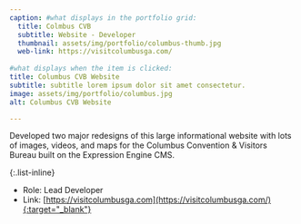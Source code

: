 ```yaml
---
caption: #what displays in the portfolio grid:
  title: Colmbus CVB
  subtitle: Website - Developer
  thumbnail: assets/img/portfolio/columbus-thumb.jpg
  web-link: https://visitcolumbusga.com/
  
#what displays when the item is clicked:
title: Columbus CVB Website
subtitle: subtitle lorem ipsum dolor sit amet consectetur.
image: assets/img/portfolio/columbus.jpg
alt: Columbus CVB Website

---
```

Developed two major redesigns of this large informational website with lots of images, videos, and maps for the Columbus Convention & Visitors Bureau built on the Expression Engine CMS.

{:.list-inline} 
- Role: Lead Developer
- Link: [https://visitcolumbusga.com](https://visitcolumbusga.com/){:target="_blank"}
